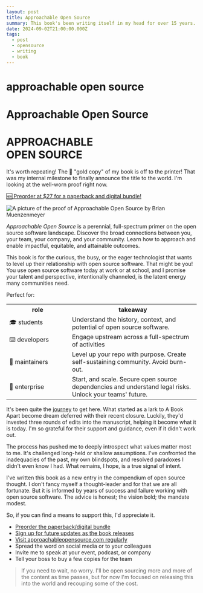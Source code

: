 ```yaml
---
layout: post
title: Approachable Open Source
summary: This book's been writing itself in my head for over 15 years. I finally started listening.
date: 2024-09-02T21:00:00.000Z
tags:
  - post
  - opensource
  - writing
  - book
---
```


# approachable open source

# Approachable Open Source

# APPROACHABLE <br/>OPEN SOURCE

It's worth repeating! The 📀 "gold copy" of my book is off to the printer! That was my internal milestone to finally announce the title to the world. I'm looking at the well-worn proof right now.

<a href="https://2b7cef-ac.myshopify.com/products/approachable-open-source-paperback-ebook-bundle" class="book__signup">🆕 Preorder at $27 for a paperback and digital bundle!</a>

![A picture of the proof of Approachable Open Source by Brian Muenzenmeyer](/img/aos-proof.jpg)

<em>Approachable Open Source</em> is a perennial, full-spectrum primer on the open source software landscape. Discover the broad connections between you, your team, your company, and your community. Learn how to approach and enable impactful, equitable, and attainable outcomes.

This book is for the curious, the busy, or the eager technologist that wants to level up their relationship with open source software. That might be you! You use open source software today at work or at school, and I promise your talent and perspective, intentionally channeled, is the latent energy many communities need.

Perfect for:

<table>
  <tr>
    <th style="width: 150px;">role</th>
    <th>takeaway</th>
  </tr>
  <tr>
    <td>🎓 students</td>
    <td>Understand the history, context, and potential of open source software.</td>
  </tr>
  <tr>
    <td>⌨️ developers</td>
    <td>Engage upstream across a full-spectrum of activities</td>
  </tr>
  <tr>
    <td>🔧 maintainers</td>
    <td>Level up your repo with purpose. Create self-sustaining community. Avoid burn-out.</td>
  </tr>
  <tr>
    <td>💼 enterprise</td>
    <td>Start, and scale. Secure open source dependencies and understand legal risks. Unlock your teams' future.</td>
  </tr>
</table>

It's been quite the [journey](https://brianmuenzenmeyer.com/book/) to get here. What started as a lark to A Book Apart become dream deferred with their recent closure. Luckily, they'd invested three rounds of edits into the manuscript, helping it become what it is today. I'm so grateful for their support and guidance, even if it didn't work out.

The process has pushed me to deeply introspect what values matter most to me. It's challenged long-held or shallow assumptions. I've confronted the inadequacies of the past, my own blindspots, and resolved paradoxes I didn't even know I had. What remains, I hope, is a true signal of intent.

I've written this book as a new entry in the compendium of open source thought. I don't fancy myself a thought-leader and for that we are all fortunate. But it is informed by years of success and failure working with open source software. The advice is honest; the vision bold; the mandate modest.

So, if you can find a means to support this, I'd appreciate it.

- [Preorder the paperback/digital bundle](https://2b7cef-ac.myshopify.com/products/approachable-open-source-paperback-ebook-bundle)
- [Sign up for future updates as the book releases](https://brianmuenzenmeyer.com/book/)
- [Visit approachableopensource.com regularly](https://approachableopensource.com/)
- Spread the word on social media or to your colleagues
- Invite me to speak at your event, podcast, or company
- Tell your boss to buy a few copies for the team

> If you need to wait, no worry. I'll be open sourcing more and more of the content as time passes, but for now I'm focused on releasing this into the world and recouping some of the cost.
